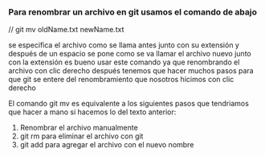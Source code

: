
### Para renombrar un archivo en git usamos el comando de abajo
//  git mv oldName.txt newName.txt   

se especifica el archivo como se llama antes junto con su extensión y después de 
un espacio se pone como se va llamar el archivo nuevo junto con la extensión
es bueno usar este comando ya que renombrando el archivo con clic derecho
después tenemos que hacer muchos pasos para que git se entere del renombramiento
que nosotros hicimos con clic derecho

El comando git mv es equivalente a los siguientes pasos que tendriamos que hacer a mano si hacemos lo del texto anterior:

1. Renombrar el archivo manualmente
2. git rm  para eliminar el archivo con git
3. git add para agregar el archivo con el nuevo nombre

